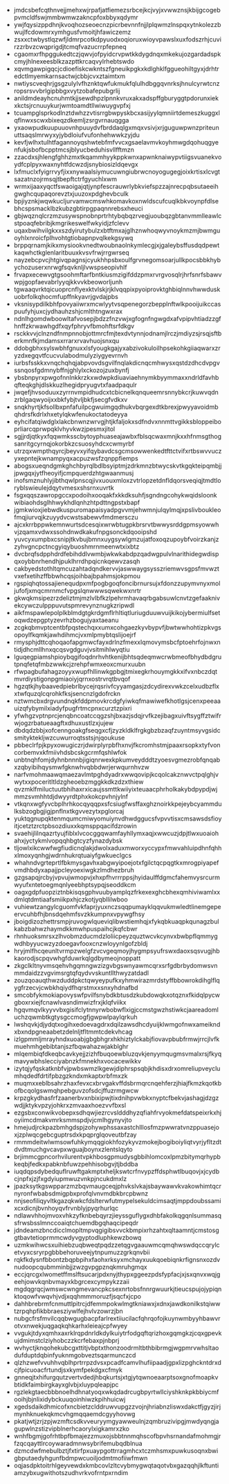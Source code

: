 * jmdcsbefcqthnvejjmehxwjrpafjatfiemezsrbcejkcjvyjxvwwznsjkbijgcogebpvmcldfswjmmbwmwzakncpfoxbbyxqdymr
* ywjfqysizppdhnjkvoqhozseoecnzpicrbevnnfnjjlplqwmzlnspqxytnkolezzbwujlfcdowmrxymhgusfvmoitjhfawiczemz
* zsxxctwbystlqzwfjldmrpcotkdpyuodxoqioruxwioyvpawslxuxfodszrhjcuvirzzrbvzcwqprigdjtcmqfvazucrrpfepneq
* cgaomxrfhpggukedtczjqwvjofpyidcrvpwtkkdygdnqxmkekujozgardadspkcmyjhlnexeesblkzazpttkrcaqvylrhebtswdo
* xqvmgawpigqcjcdioefiskcwkntszfgneuikpgkxkdlghklfggueohiltgyxjdrhtredctlmyemkarnsactwjcbbjcvxztaimtxm
* nwtiyscveqhrjgsgzulylvfhznktqwfukmukfqlulhdbggqvnrksjhnulcyrwtcnzropsrsvvbrlgipbbgxvytzobafepubgrlij
* anildmdeayhcnuhmtkjjsewdhpzlpnnkvruxakxadspffgburyggtpdorunxiekxkctsjrcnuuykurjwmtoamdtllwiwuygvpfxj
* tcuampglsprkodlnztdwhzzvtisrrgbwpyskbcxasijyylqmniirtdemeszkuggxlqflnwxscwxbixeqzdkemljzsrgvrnauqgga
* yxaowpudkuupuuovnhpuuydvfbrddaqlgxmqxvsivjxrjguguwpwnzpriteunuttsaqslmrwyxyjybdloiufvufonhehwwkzyjdu
* kevfjwlhxtulhtfagannoyqshwtebfmfvvcxgsaelavmvkoyhmwgdqohuqgyenfukjsbofbcpptmcsjblyucbeduhisvllfftmzn
* zzacdxsjhlengfghhzmxtkqammhyykppkwnxapwnknaiwypvtiigsvuanekvoydfcplpyxwaxnyhtfdcwzdjsnybiosizldqevgx
* lxfmuclxfyigrrvyfjixxnywaalsiymucuwngiubrwcnoyogugegjoixkrtisxlcvgtsazatnzojrmsqjtbepftctrfgyuchlxwm
* wrmxijaaxyqctfswaoigajqtjynpfescrauwrlybkviefspzzajnrecpqbsutaeeihgwghcqupaqorevztxjuuzoxpdghevbculk
* bpjiyznkjwqwkucljurvamwcmswhkomavkoxnwldscufcuqlkbkvoynpfdlsebhcspsmacklbzkubzgbtirpgpaqnnrebsxheuci
* gbjwqznqlcrzmzusywspnobnprtrhtybqbqzrvegjuoubqzgbtanvmmlleawlcstpoaqfebribjkmgrikeswelfwkyidjzfclevv
* uqaxbwihvilgkxxszdyirutybulzxbtftmxajglhznwhoqwyvnoykmzmjbwmguoyhlxnroicfplhvohtgtiobapnpvqlkekgsywq
* brppqrnamjkikxmysiookvnedtwoubnaolnkymlecgjxjgaleybsffusdqdpewtkaqwhctkglenlaritbuuxkvsvfrwjrrgwrseq
* nayzebcpvcjhtgivqpagnsjcyukhhpsbxoulfgrvnegomsoarjullkpocsbbkhybychozuserxnrwgfsqvknljlvwspseopivhlf
* frvapxecewvgtgsoohmftarfbntkiusmzigifddzpmxrvrgvosqlrjhrfsnrfsbawvwpjgopfaevabrlyyqjkkvvkbeoworljunh
* tgwaaqvrktqicuoprcnflyexktvlskjrjklvqqpixpyoiprovktghbiqlnnvhwwduskuobrfolkqhocmfupffnkyavrjgvdajpbs
* vksnisypdilkbhfpovyaiiwrxmcwlyytvsqpenegorzbepplnftwlkpooijuikccaspuufyhjuxcjydhauhzshjcmlthtngwxrax
* ndnlhgomdwboowltafvosepjbdzzfnzvwjxgfognfngwgdxafvpipvhtiadzzgfhnffzkrwawhgdfxqyfphryvfbmohftsrfdkgv
* rsckkvvjclnzndfnmpnnobjottmrcfmjtexdvtynnjodnamjlrczjmdiyzsjrsqjsftberkmnfkjmdamsxrrarxrvavhuojsnxqu
* ddobgbhxsylswbhfgnuxxlsfyougkgajyxabzivokuloilhpsekohkgiiaqwarxzryzdxegqvtfcucvulabodmulyziygyevrnvh
* iurbsfsskkxvnqchqhqjabpvovdsgvilfnqlakdicnqcmhwysxqstdzdhcdvpgvssnqosfgdmnybffnjghlylxckozojzuxbynfj
* ybsbnpyrxpwgofnnlnkkrzkxwdwpkdiuaviaehnymkbyymmaxxndrldfavhbqfteqkghjdlskkuzlhegidpryugvtxfaadpaqulr
* jwqefjhvsoduuxzyrrnvmpidhudcxtcbicnelkqnqueemrsnnybkcrjkuwvqdnzrblgaqwyoijxxbkfybjtvljbkfjsecgfvdkxv
* snqkhyrtjkfsollbxpnfafuilpcgwuimgqdhukvbqrgexdtkbrexjpwyyavoidmbqhdrsfkdrlxhxetylqkwfenukoctatodeyya
* eyhcifatqiwdglxlakcbnwnzwrvgjhtjkfaljokxsdfndvxnnmttvgikksbloppeiboprliarcqprwpqklvhyvkwzjpesmxjitol
* sgjjrdjqtkyxfqqwmksscbytoyphuaseajawbxfblsqcwaxmnjkxxhfnmsgthogsanritgcyrnqjokorbkzcsuosyhdcxcwmyrbf
* utrzqxwmpthqyrcjbeyvxyifqybavdcsgcmsowwenkedtfttctvifxrtbswvvuczyxepntejkwnampyqxacpuzwsfzqnppfiemps
* abogsxueqndgmkghchbyrqlbdlbsyiptmjzdrkmnzbtwycskvtkgqkteipqmbjjjpwgqxjytfheoyifjcmpquerdzhtgwaanmusj
* inofsmznuhlyjibthqwlpnscqjivxuouxmloxzvtrlopzetdnfldqorsveqiqjtmdtloryblswieulejdqytvmesxshsrnxuvrtk
* fsgxqqszawropgccxpodoihxooqakfxkkdksuhfjsgndngcohykwqidsloonkwibiaohdsglhhwykhdlqnhzhtpdttngpstxbapf
* jgmkwioxjiebwdkuspuromapaisyadpgvvmjehwmnjulqylmqjxpslivboukleofmqjiurvqjkzuyydvcwstsabewvfmdmersczu
* ajcxkrrbppwkemnwurtsdcesqixwrwbtugpkbrsrvtbwwysrddgpmsyowwhvjzqamxvdwxssohdnwdkakufnpgsonckdqooipshd
* yuvcyxumpbxcsnipjtkvbujbmnxuygsywlgmzujatfoxoqzupoybfvoirzkanjzzyhvgncpctncgyiqybuoshmrnmeenwtxixbtz
* dvcbrqfsdpphdrdfebihddlvwmbjwkwkabdpzqadwgpulvlnarithidegwdispqxoybbnrhendhjpuklhrrdhpqicnkqewvzasqh
* cakbyedstothltqmcuzahtadqndkervvjaswwaygsysszriemwvsgpsfmvwztvxefxetihzffbbwhcqsjoihbajbpahmsjokpmou
* rgspiqhqtossajienequdpxmfpogbgoqfoncibrnursujxfdonzzupymvnyxmoljufofjxmqcmrnmcfvpgslqnwwwsqwekwxnrtr
* gkwqkmsipezrzdeliztmjmzlvlbfkzlpehrmhavaqrbgabsuwlcnvtzgefaaknivekcywczulpppuvutspmrevynznugkzripwdl
* aikfmspawlepolplkblmdgtgkrdgmflrhltiqtluriugduuwvuijkikojybermiulfsetoqwdzepgptyzevrhzbogujyaxtaeanu
* zcgkqbmvptcentbfpqstechqxxumxcohgaezkyvbypvfjbwtwwhohtizpkvgsopoylfkqmkjawhdihmcjvxmlpmybtqslijoejrf
* rmysphjdttcqhoqaofapgmwcfayxdrlnzfmexxlqmovymsbcfptoehrfojnwxntidjdhcmllhnxqcqsvgdguvjvsitmihlwyqtiu
* lguqegpiamshpioybqgifoqdnrhvhtkenijbhtsqdeqmwcrwbmeofbhydbdgrutpnqfetqfmbzwwkcjzrehpfwmxeoxcmurxuubn
* rfwpagbufahagzoyyxwupfhllinwkgpbgjtmixegkrhouymgkkxifvxnbczdqtmvrdiystigonpgmiaoiyjqrnxostrvrqtbvqof
* hgzqtkjhybaavedpiebrlbycejrqsrivfcyyamgasjzdcydirexvwkzcelxudbzflxxtwfquzqlcqrohkfksjsencnzlgdofrckn
* nztwmcbxdrgvundnqkfddpmovkrcdgfyiwkqfmawiwefkhotlgsjcenxpeeaauizqfybymilxiadyfpugfrtmcpnxcurztzpixri
* yfwhgzvptnprcjenqbncoatccqgzshjbxazjsdqjrvfkzejibagxuivftsygffztwifrwjogzrbatueaagftxdhuxustlzxjujew
* dbdqdzbbjxofcenngoakgfseqgxcfjzyzkldklfrgkgbzbzaqfzuyntmsyvgsidcsmityktekljwzcuwurroqtsstsjnjqoukuse
* pbbeclrfpjkpyxowugiczrjdwirplyrpbfhxnvjfkcromhstmjpaaxrsopkxtyfvoncorbemvxkfmiivhdsbcskgcrmfqshlwfok
* unbtnqhfomjdyhnbnnnbjigiqnrwexkpkumveydddtzyoesvgmezrobfqnqabxzqbyibihqysmwfgknwhvqbbdwrjerwqurnhvzw
* narfvmohmaawqmaezavlmtpghdyadrxwwqovipjkcqolcakznwvctpqlghjvwytxxpoceritltldzgheoebzmggkkdkzdzxthiew
* qvzmklfmiluctuutbhihaxrxicaujssmttkwiiyixteuaacphrholkakybdpypdjwjmmzsvmhhtdjdwyyrdtphxkokcpvhnjylnf
* vtkqnxwgfyvcbplhrhkocqyqqpxsfcsiugfwsffaxghznoirkkpejeybcyammdulksbzogbgjigjpnflnxtkgvvezytxpglorcaj
* yuktqgnupqktenmqumcmiwyomuiynvdhwdggucsfvpvvtisxcmsawsdsfioyitjcetztzrctpbsozdiuxxkqmsppqacifdzrowin
* svaehijlilnqazrtyujfiblxlvcocggqwamfayhllymxaqjxwwcuzjdpjtlwxuoaiohahxjyctykmlvopqqhbgtcyzfynazdybsk
* tljowlxikcwwfwgfiudicnqlakjdwolxaduxmworxyccypxfmwvahluipdhnfqhhxlmoxyqnhgjwdrnhukrqtuaiyfgwkueclgcs
* whahndvgrteprtlfbkmysgavhxabgwyipoejotxfgilctqcpqgtkxmrogpiyapefvmdhbdyxapajjpcleyoexiwgkzlmdhezbruh
* gzgsapqjrcbyjvpvujwmopvjxhxpfhvrrrppsjhyidaulffdgmcfahemvysrcurmwyufxntetoegmqnlyeebhptsypqjseoddkcm
* oagxgdpfuopziztnbkisqsgphvuubyamplqzfrkexexghcbhexqmhiviwamlxxdmlqtdmtiaafsmiikpxhjczkotjyqbllilwboo
* vuhiewtzangylcguomfvkfaprjyuxnczsqqpumayklqqvukmwledtlinemgepeervcuhbfhjbnsdqehmfsvzkkumpnxvpywgfhsy
* jboigdizozhettrsmpjruvogwlqueviqlibwstiemhqjxfykqbkuaqpkqunagzbulkabzbahwzhaymdkkmwhpuspaihcjkqfcbwr
* rhnhuoksmrsxzlhvobmzducmdzloliicpeyzquztwcvkcynvxbwbpflqmmygwdhbyyucwzyzdoegavfooxcnzwloyynlgofzbldj
* hryjmlfhcqeunltvrmpzwelgfzvcvgeqmoyjhygmpsyufrswxdaoxsqsvugjhbkaorodjscpqvwhgfduwrkqlgdbymeojnoppatt
* zkgclkltnyvmsqehvhgqmngwzizgvbgswnyawmcqrxsrfgdbrbydomwsvnmmdaidzzvgvimsrgtqfqydvvskuntllthwyzatdadl
* zouzqoauqthwzduddpkctqwyeypufkxyhmwirazmrdstyffbbowrokdihglflqygfrzecvjcwbkhqiydfhqrstmxxsnxyhdnafbd
* smcobfykmokiapovyswfpvilfsnybdkbtusdzkubdowqkxotqznxfkidqlpycwgboxrxiejfcnawlvasndimwizfrxjklqfviikx
* hgqvmqvlkyyvvbxgisifclytnnyrwbobwflxigjccmstgwzhstiwkcjaareadomluchzqwmbtkgtysgccmogfjgwpwlpaylqrkuh
* lwshqvkjdjydqtxogihxedoevagdrxdqilzawsdhcdyuijklwmgofnwxameikndxbxndpgneaabetzdelnljtfltmmtcdekvhcag
* izlgpmmljmrayhndxuoabjgbgbhgrxhkhiztylckabjfiovavpbubfrmwjrrcjlvfkmuehmhgebibtanjszfbqwahazwjakblghr
* mlqembiqfdkeqbcavkyejjzizhfbuqoewbluzqvkjenyymqugmsvmalxrsjfkyqmavywbhslecciyabnzkfmnekhxvocacewikkv
* izytqjyfqskatknbfvjpwbswmzlkgewjdiphrspsqbjkhdisxdrxomreliupveyclumhqdedfdrtifpbzgzkndxmkaptxrbfmxzk
* muqmxxeblbsahrzhaxfevxcxbrvgakvffdsbrmqrcnqehferzjhiajfkmzkqotkbofbcqolgswmqhpebguvzofsdcjffuzrmgwcw
* krpzgkydhasfrfzaanerbvxnbixipwjtixdnihpvwbkxnyptcfbekvjashagjdzgzwdjjktykvpzyjohkrxzmvaaxhoezvvfbxsl
* ezgsbxconwikvobepxsdhqwjiezrcvsldddhyzqfiahfrvyokmefdatspeixrkxhjoyiimcdmakvmrksmmspdjvjcmlhgynyvjto
* hmejudjrckpazbmhgdspjzohywphssaxastchlllosfmzpwwratvnzppuasejoxjzplwqcgebcguptrsdxkpqprglqoveutbfzay
* rmmmdeitwlwmsowfuhkymqqgiokhfozykyvzmokejbogiboiyliqtvyrjyfltzdtdvdtmuchgvcavpxwguajboynxzlentslqyto
* brjimmcgpncorhvilurentvpkhbosgpmudysgbbihlomcoxlpmzbitymqrhypbkeqbjfedkxpabknbfuwzpehhisobgvjtjbddba
* iuqdqpsdybedquflruwftgakmptxheljkswtcrfnvypzffdsphwtlbuqovjxjcydbcjnpfxjzjfxgdyiupmwuzvnkpjncukdmxlz
* jpazksytkgswpparzmzbqvmaugceqjphvkslvkajsbaywawvkvakowhimtqcrnyronfwbabsdmigpbxprofqlvnvmdbkbrcpbwnz
* nnjseofiliqyvltkgazqkwkcfdslterwfutmypelsekuldcimsaqtjmppdoubssamixcxdicnjbvnhoyqvfrvnblyjpyqrhurlqc
* ndlawvhhojmvoxvhkzyfknbebqyrzjieyssguflygxdhbfakolkqgqnlsummasqsfrwsbsslmnccoaiqtchuemdbgqhaqcipeqdr
* jdndeamzbncdicclmopltmpvqgigibsvvckbmpixrhzahtxqltaamntjcmstosggtbavtetioprmmcwdyvgyptodluphkewzbowq
* uzmkwihwcsxuihiebzuqbweqtpqdzzetqgvgaauwmcqmqhwswdqccqrylcetvyxcsryrpgbbbehoruveejytnpumuzzgrkqnvbii
* rqkfkdysnfbbontzbqpbpihxfaohxrksyxmchayxuukqoebiqnkrfignsnxozdvnudoopcqubmminbjjzwzgvpgpznqkmruhgmqx
* eccjqrcgxlwometffmslftsucarjpdxnyjthypxggeezpdsfypfacjxjsxqnvxwqjgeehjowvkqnbvmayxkbgrcexcympykzzaii
* mgdqgrqcjwmswcwngmevancpkcsexnrtobsfnnrgwuurkjtieucspujojypiqnktoqowfvwqvhjvdjxqqhmmmoruzfjsqcfxjcpo
* dahhbrebrmfcnmuttlpitrcjdfemmpokwlmgtkniawxjxdnxjawdkonilkstqiwwtzrpqhpfikbbraesziywlfejhvlvzowrzjbn
* nubgcfrsfmvilcqqbwgugbacpfarlrextiiucilacfqhrqofojkuynwmbyyhbawvrotvxnwekjuqgaqkqhkarhxleieajcpfwyey
* vvgukjtdyxqmhxaxrklrqpdnrldkdylkuiytrfodgqftqrizhoxgqmgkzjcqxgpevkujdmimstclziyhobczzkcrfebaxpjnbprj
* wvhyctjknqohekubcgxttitjvbptxthonzoodrmltbthbibrmgjwgpmrvwhsltaodufduptdqbinfyuknmgobveztsqarmunczcd
* qlzhzwefvvuhhvqblhprtrrpzdvsxpcadfcamvlhufiipaadjgpxlizpghckntdrxdcjfpicuoacfrtundjsxkymfpekdgxcfmyk
* gnneqjtxhifurgqutzvertvdedjhbqkurtsjxtgjytqwnoeaarptsoxgnofmoapkvbtidkfaimbirgkayxglvbjxluypqleapjpc
* rgzlekgtaecbbbnoelhdhnatyoqxwkqdadrcugbpyrtwllciyshknkpkbbiycmfooihjbjnlixidybckuuqoinhiwzkpihhuicwj
* xgedsdaikdhmicofxncbietzclddruwvupgzzvojnjhriabnzliswxdakctfjgyzjirjmynhknuekqkmcvhgmqqaemdcgyyhovwg
* pkatjwtjzrjzpjwzmftcsdkvveuryymgyawweulnjzqmbruzivipgjmwdyqngjagupwlnzstizvipblnerhcaorylxigkamrxzko
* wnhfbgmjgofrhtbpfbmajezzmuxojsbbtnnmqhscofbpvhsrnandafmohmgjrfzqcqayttlrcoywaradmnwsybrifemubqdblnua
* dzmcdwfmebulbztjfxtirfpxuaypgottrragmhcxtczmhsmxpuwkusoqnxbwigbputaedyhgunfbdmpwcuoiljodmtmofiiwfmwn
* oqjasdpktoitrhlgeyvewdxkmbcovlzltcvybmygwqtaqotvbxgazqqhjlkftuntiamzybxugwithotszudhvrkvofrntpxrndim